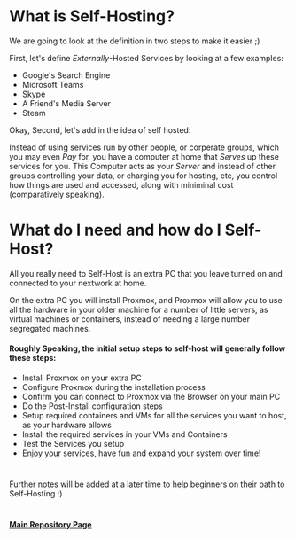 # What is Self-Hosting? 

We are going to look at the definition in two steps to make it easier ;) 

First, let's define *Externally*-Hosted Services by looking at a few examples: 

* Google's Search Engine
* Microsoft Teams
* Skype
* A Friend's Media Server
* Steam

Okay, Second, let's add in the idea of self hosted:

Instead of using services run by other people, or corperate groups, which you may even *Pay* for, you have a computer at home that *Serves* up these services for you. 
This Computer acts as your *Server* and instead of other groups controlling your data, or charging you for hosting, etc, you control how things are used and accessed, along with miniminal cost (comparatively speaking).

# What do I need and how do I Self-Host?

All you really need to Self-Host is an extra PC that you leave turned on and connected to your nextwork at home. 

On the extra PC you will install Proxmox, and Proxmox will allow you to use all the hardware in your older machine for a number of little servers, as virtual machines or containers, instead of needing a large number segregated machines. 

#### Roughly Speaking, the initial setup steps to self-host will generally follow these steps: 

- Install Proxmox on your extra PC
- Configure Proxmox during the installation process 
- Confirm you can connect to Proxmox via the Browser on your main PC
- Do the Post-Install configuration steps 
- Setup required containers and VMs for all the services you want to host, as your hardware allows
- Install the required services in your VMs and Containers 
- Test the Services you setup
- Enjoy your services, have fun and expand your system over time! 

#
Further notes will be added at a later time to help beginners on their path to Self-Hosting :) 

#
#### [Main Repository Page](https://github.com/mycroftwilde/portainer_templates)
